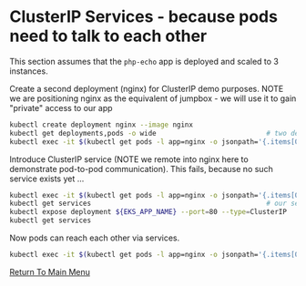 # ClusterIP Services - because pods need to talk to each other

This section assumes that the `php-echo` app is deployed and scaled to 3 instances.

Create a second deployment (nginx) for ClusterIP demo purposes.
NOTE we are positioning nginx as the equivalent of jumpbox - we will use it to gain "private" access to our app
```bash
kubectl create deployment nginx --image nginx
kubectl get deployments,pods -o wide                           # two deployments, four pods
kubectl exec -it $(kubectl get pods -l app=nginx -o jsonpath='{.items[0].metadata.name}') -- curl localhost:80
```

Introduce ClusterIP service (NOTE we remote into nginx here to demonstrate pod-to-pod communication).
This fails, because no such service exists yet ...
```bash
kubectl exec -it $(kubectl get pods -l app=nginx -o jsonpath='{.items[0].metadata.name}') curl ${EKS_APP_NAME}:80                                        # <---- FAILURE
kubectl get services                                           # our service should not currently exist so delete if present
kubectl expose deployment ${EKS_APP_NAME} --port=80 --type=ClusterIP
kubectl get services
```

Now pods can reach each other via services.
```bash
kubectl exec -it $(kubectl get pods -l app=nginx -o jsonpath='{.items[0].metadata.name}') -- /bin/bash -c "while true; do curl ${EKS_APP_NAME}:80; done" # <---- SUCCESS ctrl+c to quit loop
```

[Return To Main Menu](/README.md)
